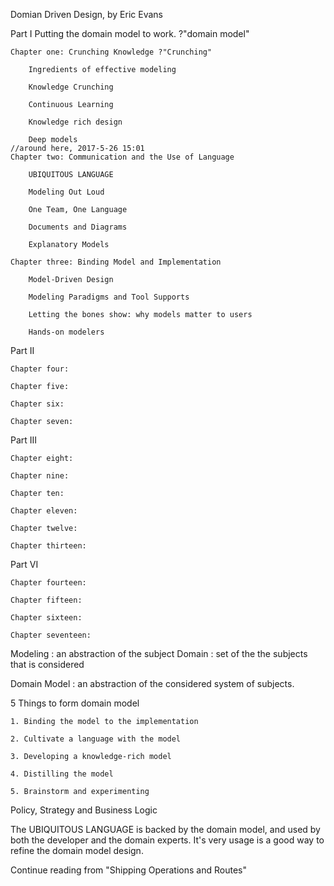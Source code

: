 Domian Driven Design, by Eric Evans

Part I Putting the domain model to work. ?"domain model"

	Chapter one: Crunching Knowledge ?"Crunching"
		
		Ingredients of effective modeling
		
		Knowledge Crunching
		
		Continuous Learning
		
		Knowledge rich design
		
		Deep models
	//around here, 2017-5-26 15:01
	Chapter two: Communication and the Use of Language
	
		UBIQUITOUS LANGUAGE

		Modeling Out Loud
		
		One Team, One Language
		
		Documents and Diagrams
		
		Explanatory Models
		
	Chapter three: Binding Model and Implementation

		Model-Driven Design
		
		Modeling Paradigms and Tool Supports
		
		Letting the bones show: why models matter to users
		
		Hands-on modelers
		
Part II

	Chapter four:
	
	Chapter five:
	
	Chapter six:
	
	Chapter seven:

	
Part III

	Chapter eight:
	
	Chapter nine:
	
	Chapter ten:
	
	Chapter eleven:
	
	Chapter twelve:
	
	Chapter thirteen:
	
	
Part VI

	Chapter fourteen:
	
	Chapter fifteen:
	
	Chapter sixteen:
	
	Chapter seventeen:
	

	
Modeling
	: an abstraction of the subject
Domain
	: set of the the subjects that is considered

Domain Model
	: an abstraction of the considered system of subjects.
	
5 Things to form domain model

	1. Binding the model to the implementation
	
	2. Cultivate a language with the model
	
	3. Developing a knowledge-rich model
	
	4. Distilling the model
	
	5. Brainstorm and experimenting
	
Policy, Strategy and Business Logic

The UBIQUITOUS LANGUAGE is backed by the domain model, and used by both the developer and the domain experts. It's very usage
is a good way to refine the domain model design. 

Continue reading from "Shipping Operations and Routes"
	